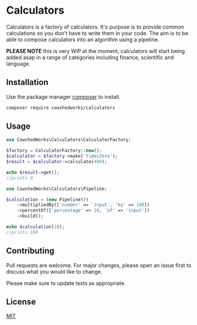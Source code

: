 # Calculators

Calculators is a factory of calculators. It's purpose is to provide common calculations so you don't have to write them in your code. The aim is to be able to compose calculators into an algorithm using a pipeline.

**PLEASE NOTE** this is very WIP at the moment, calculators will start being added asap in a range of categories including finance, scientific and language.

## Installation

Use the package manager [composer](https://getcomposer.org/) to install.

```bash
composer require cowshedworks/calculators
```

## Usage

```php
use CowshedWorks\Calculators\CalculatorFactory;

$factory = CalculatorFactory::new();
$calculator = $factory->make('timesZero');
$result = $calculator->calculate(400);

echo $result->get();
//prints 0

use CowshedWorks\Calculators\Pipeline;

$calculation = (new Pipeline())
    ->multipliedBy(['number' => 'input', 'by' => 100])
    ->percentOf(['percentage' => 10, 'of' => 'input'])
    ->build();

echo $calculation(10);
//prints 100
```

## Contributing
Pull requests are welcome. For major changes, please open an issue first to discuss what you would like to change.

Please make sure to update tests as appropriate.

## License
[MIT](LICENCE.md)
